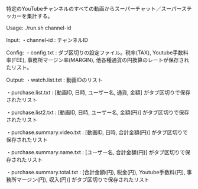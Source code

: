 特定のYouTubeチャンネルのすべての動画からスーパーチャット／スーパーステッカーを集計する。


Usage: ./run.sh channel-id


Input:
・channel-id : チャンネルID


Config:
・config.txt : ダブ区切りの設定ファイル。税率(TAX), Youtube手数料率(FEE), 事務所マージン率(MARGIN), 他各種通貨の円換算のレートが保存されたリスト。


Output:
・watch.list.txt : 動画IDのリスト

・purchase.list.txt : [動画ID, 日時, ユーザー名, 通貨, 金額] がタブ区切りで保存されたリスト

・purchase.list2.txt : [動画ID, 日時, ユーザー名, 金額(円)] がタブ区切りで保存されたリスト

・purchase.summary.video.txt : [動画ID, 日時, 合計金額(円)] がタブ区切りで保存されたリスト

・purchase.summary.name.txt : [ユーザー名, 合計金額(円)] がタブ区切りで保存されたリスト

・purchase.summary.total.txt : [合計金額(円), 税金(円), Youtube手数料(円), 事務所マージン(円), 収入(円)] がタブ区切りで保存されたリスト
